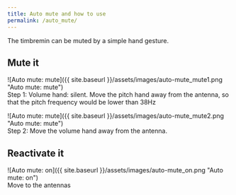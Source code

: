 ```yaml
---
title: Auto mute and how to use
permalink: /auto_mute/
---
```

The timbremin can be muted by a simple hand gesture.

## Mute it
![Auto mute: mute]({{ site.baseurl }}/assets/images/auto-mute_mute1.png "Auto mute: mute")  
Step 1: Volume hand: silent. Move the pitch hand away from the antenna, so that the pitch frequency would be lower than 38Hz


![Auto mute: mute]({{ site.baseurl }}/assets/images/auto-mute_mute2.png "Auto mute: mute")  
Step 2: Move the volume hand away from the antenna.

## Reactivate it
![Auto mute: on]({{ site.baseurl }}/assets/images/auto-mute_on.png "Auto mute: on")  
Move to the antennas


